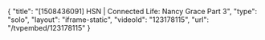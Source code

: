 {
    "title": "[1508436091] HSN | Connected Life:  Nancy Grace Part 3",
    "type": "solo",
    "layout": "iframe-static",
    "videoId": "123178115",
    "url": "\/tvpembed\/123178115"
}